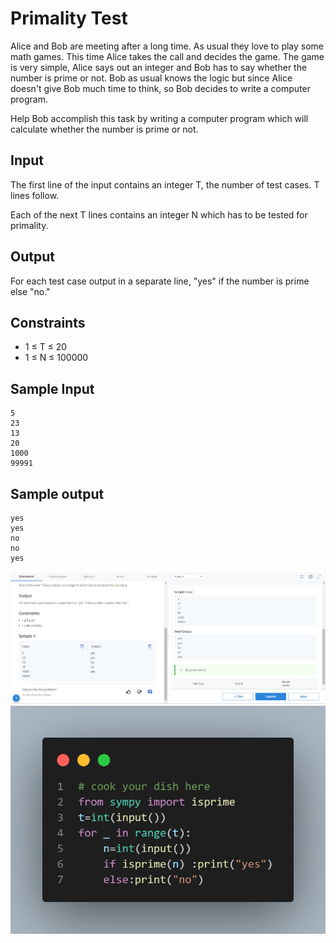 # Primality Test

Alice and Bob are meeting after a long time. As usual they love to play some math games. This time Alice takes the call and decides the game. The game is very simple, Alice says out an integer and Bob has to say whether the number is prime or not. Bob as usual knows the logic but since Alice doesn't give Bob much time to think, so Bob decides to write a computer program.

Help Bob accomplish this task by writing a computer program which will calculate whether the number is prime or not.

## Input

The first line of the input contains an integer T, the number of test cases. T lines follow.

Each of the next T lines contains an integer N which has to be tested for primality.

## Output

For each test case output in a separate line, "yes" if the number is prime else "no."

## Constraints

- 1 ≤ T ≤ 20
- 1 ≤ N ≤ 100000

## Sample Input
```
5
23
13
20
1000
99991
```
## Sample output
```
yes
yes
no
no
yes
```
![](Untitled.png)
![](code.png)

